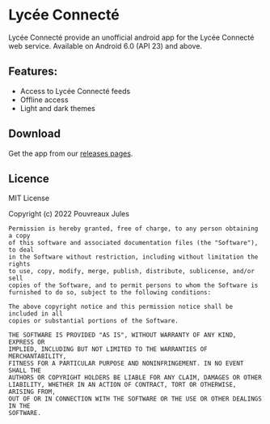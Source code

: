 # Lycée Connecté
Lycée Connecté provide an unofficial android app for the Lycée Connecté web service.
Available on Android 6.0 (API 23) and above.

## Features:
* Access to Lycée Connecté feeds
* Offline access
* Light and dark themes

## Download
Get the app from our [releases pages](https://github.com/JulesPvx/lycee-connecte-app/releases).

## Licence
MIT License

Copyright (c) 2022 Pouvreaux Jules

```
Permission is hereby granted, free of charge, to any person obtaining a copy
of this software and associated documentation files (the "Software"), to deal
in the Software without restriction, including without limitation the rights
to use, copy, modify, merge, publish, distribute, sublicense, and/or sell
copies of the Software, and to permit persons to whom the Software is
furnished to do so, subject to the following conditions:

The above copyright notice and this permission notice shall be included in all
copies or substantial portions of the Software.

THE SOFTWARE IS PROVIDED "AS IS", WITHOUT WARRANTY OF ANY KIND, EXPRESS OR
IMPLIED, INCLUDING BUT NOT LIMITED TO THE WARRANTIES OF MERCHANTABILITY,
FITNESS FOR A PARTICULAR PURPOSE AND NONINFRINGEMENT. IN NO EVENT SHALL THE
AUTHORS OR COPYRIGHT HOLDERS BE LIABLE FOR ANY CLAIM, DAMAGES OR OTHER
LIABILITY, WHETHER IN AN ACTION OF CONTRACT, TORT OR OTHERWISE, ARISING FROM,
OUT OF OR IN CONNECTION WITH THE SOFTWARE OR THE USE OR OTHER DEALINGS IN THE
SOFTWARE.
```

